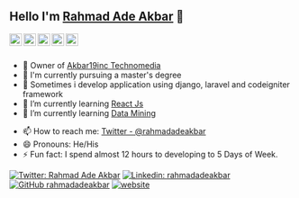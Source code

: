 ## Hello I'm [Rahmad Ade Akbar](https://www.akbar19inc.com) 👋

<a href="https://twitter.com/rahmadadeakbar">
  <img align="left" alt="Ade's Twitter" width="22px" src="https://cdn.jsdelivr.net/npm/simple-icons@v3/icons/twitter.svg" />
</a>
<a href="https://www.linkedin.com/in/rahmad-ade-akbar-28006b141/">
  <img align="left" alt="Ade's Linkdein" width="22px" src="https://cdn.jsdelivr.net/npm/simple-icons@v3/icons/linkedin.svg" />
</a>
<a href="https://github.com/rahmadadeakbar">
  <img align="left" alt="Ade's Github" width="22px" src="https://cdn.jsdelivr.net/npm/simple-icons@v3/icons/github.svg" />
</a>
<a href="https://web.facebook.com/rahmadade.akbar/">
  <img align="left" alt="Ade's Facebook" width="22px" src="https://cdn.jsdelivr.net/npm/simple-icons@v3/icons/facebook.svg" />
</a>
<a href="https://www.youtube.com/c/RahmadAdeAkbar">
  <img align="left" alt="Ade's Youtube" width="22px" src="https://cdn.jsdelivr.net/npm/simple-icons@v3/icons/youtube.svg" />
</a>
<br/>
<br/>

- 🔭 Owner of [Akbar19inc Technomedia](http://akbar19inc.com)
- 🔭 I'm currently pursuing a master's degree
- 🚀 Sometimes i develop application using django, laravel and codeigniter framework
- 🌱 I’m currently learning [React Js](https://reactjs.org)
- 🌱 I’m currently learning [Data Mining](https://www.kaggle.com/rahmadadeakbar)
<!-- - 👯 I’m looking to collaborate on [Blog](https://www.itsolutionstuff.com) -->
<!-- - 💬 Ask me about Laravel or any tech related stuff. -->
- 📫 How to reach me: [Twitter - @rahmadadeakbar](https://twitter.com/rahmadadeakbar)
- 😄 Pronouns: He/His
- ⚡ Fun fact: I spend almost 12 hours to developing to 5 Days of Week.

[![Twitter: Rahmad Ade Akbar](https://img.shields.io/twitter/follow/rahmadadeakbar?style=social)](https://twitter.com/rahmadadeakbar)
[![Linkedin: rahmadadeakbar](https://img.shields.io/badge/-rahmadadeakbar-blue?style=flat-square&logo=Linkedin&logoColor=white&link=https://www.linkedin.com/in/rahmad-ade-akbar-28006b141/)](https://www.linkedin.com/in/rahmad-ade-akbar-28006b141/)
[![GitHub rahmadadeakbar](https://img.shields.io/github/followers/rahmadadeakbar?label=follow&style=social)](https://github.com/rahmadadeakbar)
[![website](https://img.shields.io/badge/Blog-akbar19inc.com-00747a?color=19726a&logo=google-chrome&logoColor=white)](https://akbar19inc.com)
